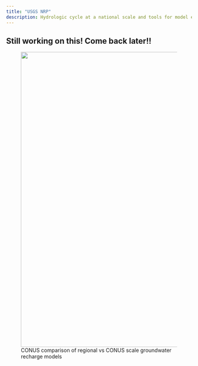 ```yaml
---
title: "USGS NRP"
description: Hydrologic cycle at a national scale and tools for model evaluation and improvement.
---
```

<h2> Still working on this! Come back later!! </h2>

<!---
<h3> USGS National Research Program: Modeling of Watershed Systems Group</h3>
During the summer of 2017, I was nominated and received the [NAGT/USGS summer internship](https://nagt.org/nagt/students/usgs_field.html) which took place at the Denver Federal Center in Lakewood, Colorado. I completed investigations of representing the hydrologic cycle at a national scale as well as tools for model evaluation and improvement. I collected, processed, and identified CONUS scale recharge datasets that would better inform the National Hydrologic Model, specifically [Precipitation-Runoff Modeling System](https://wwwbrr.cr.usgs.gov/projects/SW_MoWS/PRMS.html)
--->

<figure>
  <img align="middle" width="800" src="proj/usgsconus.tiff">
  <figcaption>CONUS comparison of regional vs CONUS scale groundwater recharge models</figcaption>
</figure>
